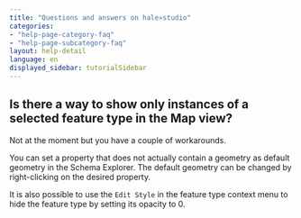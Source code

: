 ```yaml
---
title: "Questions and answers on hale»studio"
categories:
- "help-page-category-faq"
- "help-page-subcategory-faq"
layout: help-detail
language: en
displayed_sidebar: tutorialSidebar
---
```


<h2>Is there a way to show only instances of a selected feature type in the Map view?</h2>

Not at the moment but you have a couple of workarounds.

You can set a property that does not actually contain a geometry as default geometry in the Schema Explorer.
The default geometry can be changed by right-clicking on the desired property.

It is also possible to use the <code>Edit Style</code> in the feature type context menu to hide the feature type 
by setting its opacity to 0.
